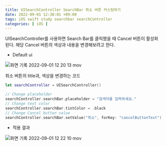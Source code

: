 ```yaml
---
title: UISearchController SearchBar 취소 버튼 커스텀하기
date: 2022-09-01 12:30:01 +09:00
tags: iOS swift study searchbar searchController
categories: [ iOS ]
---
```

UISearchController를 사용하면 Search Bar를 클릭했을 때 Cancel 버튼이 활성화 된다. 
해당 Cancel 버튼의 색상과 내용을 변경해보려고 한다.

- Default ui

![화면 기록 2022-09-01 12 20 13 mov](https://user-images.githubusercontent.com/40792935/187826499-e91984b2-0c09-4781-8512-507e02dfddcf.gif)

취소 버튼의 title과, 색상을 변경하는 코드

```swift
let searchController = UISearchController()

// Change placeholder
searchController.searchBar.placeholder = "검색어를 입력하세요."
// Change text color
searchController.searchBar.tintColor = .black 
// Change Cancel button value 
searchController.searchBar.setValue("취소", forKey: "cancelButtonText") 
```

- 적용 결과

![화면 기록 2022-09-01 12 22 10 mov](https://user-images.githubusercontent.com/40792935/187826487-03529161-3b6f-4f0f-b9c4-824c3cd590e9.gif)

